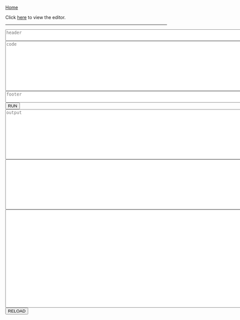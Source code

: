 [Home](https://tkellehe.github.io/nerve/)

Click [here](https://tkellehe.github.io/nerve/editor.html) to view the editor.

---

<script src="https://code.jquery.com/jquery-3.4.1.slim.min.js"></script>
<script src="src/js/docs.js"></script>
<script src="https://cdn.jsdelivr.net/npm/@tensorflow/tfjs@1.0.0/dist/tf.min.js"></script>
<script src="src/js/detail/helpers.js"></script>
<script src="src/js/detail/layers.js"></script>
<script src="src/js/detail/collectors.js"></script>
<script src="src/js/detail/neural.js"></script>
<script src="src/js/detail/expression.js"></script>
<script src="src/js/detail/short.js"></script>
<script src="src/js/detail/expression_to_context.js"></script>
<script src="src/js/nerve.js"></script>

<div>
    <textarea rows="2" cols="100" id="header" placeholder="header"></textarea>
</div>
<div>
    <textarea rows="10" cols="100" id="code" placeholder="code"></textarea>
</div>
<div>
    <textarea rows="2" cols="100" id="footer" placeholder="footer"></textarea>
</div>
<div>
    <button onclick="docs.execute()">RUN</button><a id="message"></a>
</div>
<div>
    <textarea rows="10" cols="100" id="output" placeholder="output"></textarea>
</div>
<div>
    <textarea rows="10" cols="100" id="expression"></textarea>
</div>
<div>
    <textarea rows="20" cols="100" id="debug"></textarea>
</div>
<div>
    <button onclick="docs.reload()">RELOAD</button>
</div>
